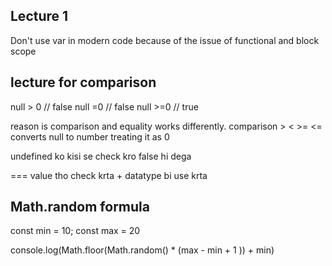 ## Lecture 1

Don't use var in modern code because of the issue of functional and block scope

## lecture for comparison
null > 0 // false
null =0 // false
null >=0  // true

reason is comparison and equality works differently.
comparison > < >= <= converts null to number treating it as 0

undefined ko kisi se check kro false hi dega

=== value tho check krta + datatype bi use krta

## Math.random formula
const min = 10;
const max = 20

console.log(Math.floor(Math.random() * (max - min + 1 )) + min) 